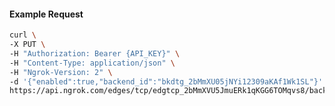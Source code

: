 <!-- Code generated for API Clients. DO NOT EDIT. -->

#### Example Request

```bash
curl \
-X PUT \
-H "Authorization: Bearer {API_KEY}" \
-H "Content-Type: application/json" \
-H "Ngrok-Version: 2" \
-d '{"enabled":true,"backend_id":"bkdtg_2bMmXU05jNYi12309aKAf1Wk1SL"}' \
https://api.ngrok.com/edges/tcp/edgtcp_2bMmXVU5JmuERk1qKGG6TOMqvs8/backend
```
